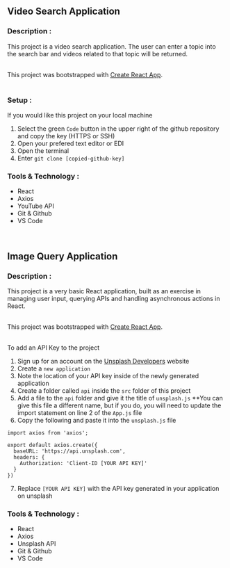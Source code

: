 ## Video Search Application

### Description :
This project is a video search application. The user can enter a topic into the search bar and videos related to that topic will be returned.  
<br/>

This project was bootstrapped with [Create React App](https://github.com/facebook/create-react-app).  
<br/>  

### Setup :

If you would like this project on your local machine
1. Select the green `Code` button in the upper right of the github repository and copy the key (HTTPS or SSH)
2. Open your prefered text editor or EDI
3. Open the terminal
4. Enter `git clone [copied-github-key]`

### Tools & Technology :
* React
* Axios
* YouTube API
* Git & Github
* VS Code
<!-- * [Semantic-ui](https://semantic-ui.com/views/card.html)   -->
<br/>


## Image Query Application

### Description :
This project is a very basic React application, built as an exercise in managing user input, querying APIs and handling asynchronous actions in React.   
<br/>

This project was bootstrapped with [Create React App](https://github.com/facebook/create-react-app).  
<br/>  




To add an API Key to the project
1. Sign up for an account on the [Unsplash Developers](https://unsplash.com/developers) website
2. Create a `new application`
3. Note the location of your API key inside of the newly generated application
4. Create a folder called `api` inside the `src` folder of this project
5. Add a file to the `api` folder and give it the title of `unsplash.js` **You can give this file a different name, but if you do, you will need to update the import statement on line 2 of the `App.js` file
6. Copy the following and paste it into the `unsplash.js` file
```
import axios from 'axios';

export default axios.create({
  baseURL: 'https://api.unsplash.com',
  headers: {
    Authorization: 'Client-ID [YOUR API KEY]'
  }
})
```
7. Replace `[YOUR API KEY]` with the API key generated in your application on unsplash

### Tools & Technology :
* React
* Axios
* Unsplash API
* Git & Github
* VS Code
<br/>

